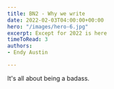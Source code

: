 ```yaml
---
title: BN2 - Why we write
date: 2022-02-03T04:00:00+00:00
hero: "/images/hero-6.jpg"
excerpt: Except for 2022 is here
timeToRead: 3
authors:
- Endy Austin

---
```

It's all about being a badass.
